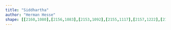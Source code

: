 ```yaml
---
title: "Siddhartha"
author: "Herman Hesse"
shape: [[2160,1080],[2156,1083],[2153,1092],[2155,1117],[2157,1222],[2159,1230],[2158,1253],[2161,1268],[2161,1310],[2163,1319],[2168,1326],[2170,1332],[2159,1344],[2159,1348],[2162,1354],[2163,1363],[2167,1370],[2177,1397],[2187,1400],[2189,1400],[2189,1386],[2187,1379],[2188,1360],[2183,1345],[2184,1336],[2187,1330],[2187,1315],[2184,1282],[2185,1266],[2183,1255],[2183,1229],[2180,1192],[2181,1150],[2177,1107],[2178,1091],[2177,1085],[2173,1081],[2168,1080]]
---
```

